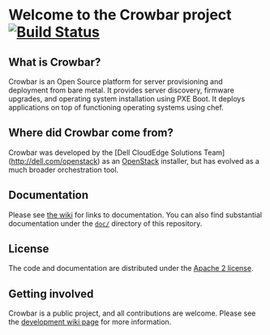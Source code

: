 # Welcome to the Crowbar project [![Build Status](https://travis-ci.org/crowbar/travis-ci-crowbar_framework.png?branch=master)](https://travis-ci.org/crowbar/travis-ci-crowbar_framework)

## What is Crowbar?

Crowbar is an Open Source platform for server provisioning and
deployment from bare metal. It provides server discovery, firmware
upgrades, and operating system installation using PXE Boot. It deploys
applications on top of functioning operating systems using chef.

## Where did Crowbar come from?

Crowbar was developed by the [Dell CloudEdge Solutions Team]
(http://dell.com/openstack) as an [OpenStack](http://OpenStack.org) installer,
but has evolved as a much broader orchestration tool.

## Documentation

Please see [the wiki](https://github.com/crowbar/crowbar/wiki) for
links to documentation.  You can also find substantial documentation
under the [`doc/`](doc/) directory of this repository.

## License

The code and documentation are distributed under the [Apache 2
license](http://www.apache.org/licenses/LICENSE-2.0.html).

## Getting involved

Crowbar is a public project, and all contributions are welcome.
Please see the [development wiki
page](https://github.com/crowbar/crowbar/wiki/Development) for more
information.
